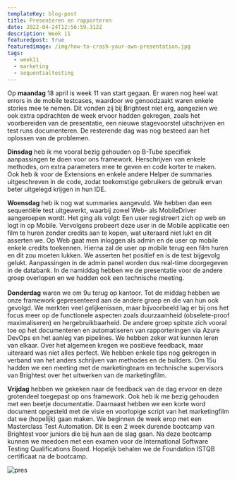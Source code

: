 ```yaml
---
templateKey: blog-post
title: Presenteren en rapporteren
date: 2022-04-24T12:56:59.312Z
description: Week 11
featuredpost: true
featuredimage: /img/how-to-crash-your-own-presentation.jpg
tags:
  - week11
  - marketing
  - sequentialtesting
---
```

Op **maandag** 18 april is week 11 van start gegaan. Er waren nog heel wat errors in de mobile testcases, waardoor we genoodzaakt waren enkele stories mee te nemen. Dit vonden zij bij Brightest niet erg, aangezien we ook extra opdrachten de week ervoor hadden gekregen, zoals het voorbereiden van de presentatie, een nieuwe stagevoorstel uitschrijven en test runs documenteren. De resterende dag was nog besteed aan het oplossen van de problemen. 

**Dinsdag** heb ik me vooral bezig gehouden op B-Tube specifiek aanpassingen te doen voor ons framework. Herschrijven van enkele methodes, om extra parameters mee te geven en code korter te maken. Ook heb ik voor de Extensions en enkele andere Helper de summaries uitgeschreven in de code, zodat toekomstige gebruikers de gebruik ervan beter uitgelegd krijgen in hun IDE.  

**Woensdag** heb ik nog wat summaries aangevuld. We hebben dan een sequentiële test uitgewerkt, waarbij zowel Web- als MobileDriver aangeroepen wordt. Het ging als volgt: Een user registreert zich op web en logt in op Mobile. Vervolgens probeert deze user in de Mobile applicatie een film te huren zonder credits aan te kopen, wat uiteraard niet lukt en dit asserten we. Op Web gaat men inloggen als admin en de user op mobile enkele credits toekennen. Hierna zal de user op mobile terug een film huren en dit zou moeten lukken. We asserten het positief en is de test bijgevolg gelukt. Aanpassingen in de admin panel worden dus real-time doorgegeven in de databank. In de namiddag hebben we de presentatie voor de andere groep overlopen en we hadden ook een technische meeting.  \
\
**Donderdag** waren we om 9u terug op kantoor. Tot de middag hebben we onze framework gepresenteerd aan de andere groep en die van hun ook gevolgd. We merkten veel gelijkenissen, maar bijvoorbeeld lag er bij ons het focus meer op de functionele aspecten zoals duurzaamheid (obselete-proof maximaliseren) en hergebruikbaarheid. De andere groep spitste zich vooral toe op het documenteren en automatiseren van rapporteringen via Azure DevOps en het aanleg van pipelines. We hebben zeker wat kunnen leren van elkaar. Over het algemeen kregen we positieve feedback, maar uiteraard was niet alles perfect. We hebben enkele tips nog gekregen in verband van het anders schrijven van methodes en  de builders. Om 15u hadden we een meeting met de marketingteam en technische supervisors van Brightest over het uitwerken van de marketingfilm. 

**Vrijdag** hebben we gekeken naar de feedback van de dag ervoor en deze grotendeel toegepast op ons framework. Ook heb ik me bezig gehouden met een beetje documentatie. Daarnaast hebben we een korte word document opgesteld met de visie en voorlopige script van het marketingfilm dat we (hopelijk) gaan maken. We beginnen de week erop met een Masterclass Test Automation. Dit is een 2 week durende bootcamp van Brightest voor juniors die bij hun aan de slag gaan. Na deze bootcamp kunnen we meedoen met een examen voor de International Software Testing Qualifications Board. Hopelijk behalen we de Foundation ISTQB certificaat na de bootcamp. 

![pres](/img/pres.jpg "pres")

![]()